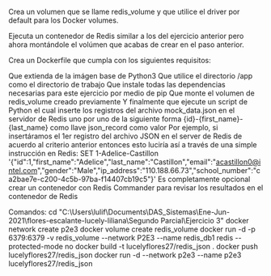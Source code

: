 Crea un volumen que se llame redis_volume y que utilice el driver por default para los Docker volumes.

Ejecuta un contenedor de Redis similar a los del ejercicio anterior pero ahora montándole el volúmen que acabas de crear en el paso anterior.

Crea un Dockerfile que cumpla con los siguientes requisitos:

Que extienda de la imágen base de Python3
Que utilice el directorio /app como el directorio de trabajo
Que instale todas las dependencias necesarias para este ejercicio por medio de pip
Que monte el volumen de redis_volume creado previamente
Y finalmente que ejecute un script de Python el cual inserte los registros del archivo mock_data.json en el servidor de Redis uno por uno de la siguiente forma
{id}-{first_name}-{last_name} como llave
json_record como valor
Por ejemplo, si insertáramos el 1er registro del archivo JSON en el server de Redis de acuerdo al criterio anterior entonces esto luciría así a través de una simple instrucción en Redis: SET 1-Adelice-Castillon '{"id":1,"first_name":"Adelice","last_name":"Castillon","email":"acastillon0@intel.com","gender":"Male","ip_address":"110.188.66.73","school_number":"ca2bae7e-c200-4c5b-97ba-f14407cb19c5"}'
Es completamente opcional crear un contenedor con Redis Commander para revisar los resultados en el contenedor de Redis

Comandos:
cd "C:\Users\lulif\Documents\DAS_Sistemas\Ene-Jun-2021\flores-escalante-lucely-liliana\Segundo Parcial\Ejercicio 3"
docker network create p2e3
docker volume create redis_volume
docker run -d -p 6379:6379 -v redis_volume --network P2E3 --name redis_db1 redis --protected-mode no
docker build -t lucelyflores27/redis_json .
docker push lucelyflores27/redis_json
docker run -d --network p2e3 --name p2e3 lucelyflores27/redis_json

